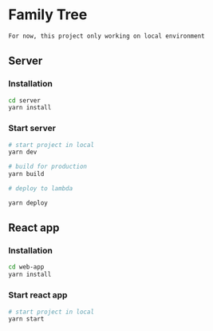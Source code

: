 # Family Tree

```bash
For now, this project only working on local environment 
```

## Server

### Installation

```bash
cd server
yarn install
```

### Start server

```python
# start project in local
yarn dev

# build for production
yarn build

# deploy to lambda

yarn deploy
```

## React app

### Installation

```bash
cd web-app
yarn install
```

### Start react app

```python
# start project in local
yarn start
